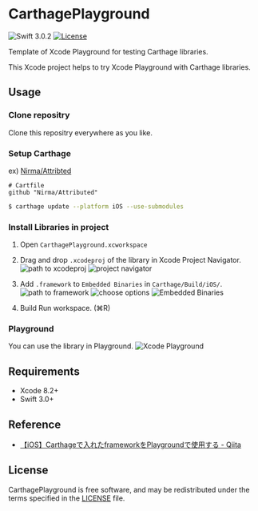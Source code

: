 # CarthagePlayground

![Swift 3.0.2](https://img.shields.io/badge/Swift-3.0.2-orange.svg)
[![License](http://img.shields.io/:license-mit-blue.svg)](http://doge.mit-license.org)


Template of Xcode Playground for testing Carthage libraries.

This Xcode project helps to try Xcode Playground with Carthage libraries.

## Usage

### Clone repositry

Clone this repositry everywhere as you like.

### Setup Carthage

ex) [Nirma/Attribted](https://github.com/Nirma/Attributed)

```
# Cartfile
github "Nirma/Attributed"
```

```sh
$ carthage update --platform iOS --use-submodules
```

### Install Libraries in project

1. Open `CarthagePlayground.xcworkspace`

2. Drag and drop `.xcodeproj` of the library in Xcode Project Navigator.
![path to xcodeproj](https://dl2.pushbulletusercontent.com/ki5e4a79kNf6v2omOZCPl4rZnv2AucA1/screenshot1.png)
![project navigator](https://dl2.pushbulletusercontent.com/p81LcprwAVAYZ23DVJ5uzTQQ3i0XcSfd/screenshot2.png)

3. Add `.framework` to `Embedded Binaries` in `Carthage/Build/iOS/`.
![path to framework](https://dl2.pushbulletusercontent.com/qPJqFXltiAmvZfOathxkWRlrWkykixUA/screenshot3.png)
![choose options](https://dl2.pushbulletusercontent.com/x6z6f3MpTUn0B5QPmv2ywY5czI8eDGJg/screenshot4.png)
![Embedded Binaries](https://dl2.pushbulletusercontent.com/1qPDFKOzPanYV7pSYUFLAn58IqegUN1W/screenshot5.png)

4. Build
Run workspace. (⌘R)

### Playground
You can use the library in Playground.
![Xcode Playground](https://dl2.pushbulletusercontent.com/2ucFG9UNhFpqSm7n8FGLPOxi3mw5ODlM/screenshot6.png)


## Requirements
- Xcode 8.2+
- Swift 3.0+


## Reference
- [【iOS】Carthageで入れたframeworkをPlaygroundで使用する - Qiita](http://qiita.com/ryokosuge/items/2551cd4faa9dca324342)

## License

CarthagePlayground is free software, and may be redistributed under the terms specified in the [LICENSE](https://github.com/WorldDownTown/CarthagePlayground/blob/master/LICENSE) file.

